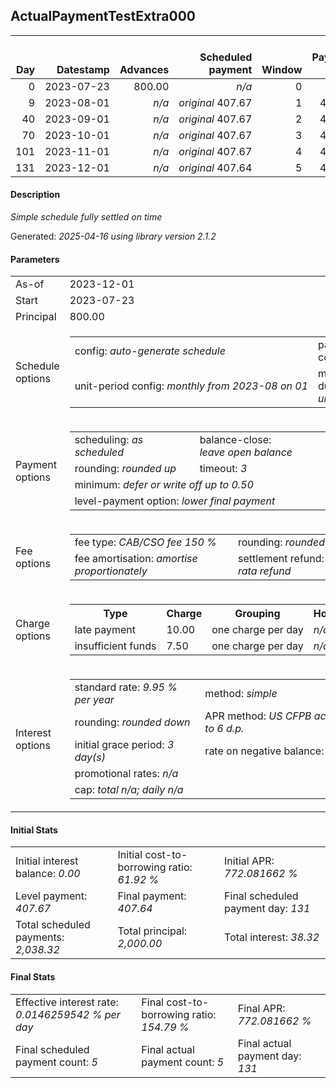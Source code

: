 <h2>ActualPaymentTestExtra000</h2>
<table>
    <thead style="vertical-align: bottom;">
        <th style="text-align: right;">Day</th>
        <th style="text-align: right;">Datestamp</th>
        <th style="text-align: right;">Advances</th>
        <th style="text-align: right;">Scheduled payment</th>
        <th style="text-align: right;">Window</th>
        <th style="text-align: right;">Payment due</th>
        <th style="text-align: right;">Actual payments</th>
        <th style="text-align: right;">Generated payment</th>
        <th style="text-align: right;">Net effect</th>
        <th style="text-align: right;">Payment status</th>
        <th style="text-align: right;">Balance status</th>
        <th style="text-align: right;">Simple interest</th>
        <th style="text-align: right;">New interest</th>
        <th style="text-align: right;">New charges</th>
        <th style="text-align: right;">Principal portion</th>
        <th style="text-align: right;">Fee portion</th>
        <th style="text-align: right;">Interest portion</th>
        <th style="text-align: right;">Charges portion</th>
        <th style="text-align: right;">Fee refund</th>
        <th style="text-align: right;">Principal balance</th>
        <th style="text-align: right;">Fee balance</th>
        <th style="text-align: right;">Interest balance</th>
        <th style="text-align: right;">Charges balance</th>
        <th style="text-align: right;">Settlement figure</th>
        <th style="text-align: right;">Fee refund if&nbsp;settled</th>
    </thead>
    <tr style="text-align: right;">
        <td class="ci00">0</td>
        <td class="ci01" style="white-space: nowrap;">2023-07-23</td>
        <td class="ci02">800.00</td>
        <td class="ci03" style="white-space: nowrap;"><i>n/a<i></td>
        <td class="ci04">0</td>
        <td class="ci05">0.00</td>
        <td class="ci06"><i>n/a</i></td>
        <td class="ci07"><i>n/a</i></td>
        <td class="ci08">0.00</td>
        <td class="ci09"><i>none&nbsp;scheduled</i></td>
        <td class="ci10">open</td>
        <td class="ci13">0.0000</td>
        <td class="ci14">0.0000</td>
        <td class="ci15"><i>n/a</i></td>
        <td class="ci16">0.00</td>
        <td class="ci17">0.00</td>
        <td class="ci18">0.00</td>
        <td class="ci19">0.00</td>
        <td class="ci20">0.00</td>
        <td class="ci21">800.00</td>
        <td class="ci22">1,200.00</td>
        <td class="ci23">0.0000</td>
        <td class="ci24">0.00</td>
        <td class="ci25">2,000.00</td>
        <td class="ci26">1,200.00</td>
    </tr>
    <tr style="text-align: right;">
        <td class="ci00">9</td>
        <td class="ci01" style="white-space: nowrap;">2023-08-01</td>
        <td class="ci02"><i>n/a</i></td>
        <td class="ci03" style="white-space: nowrap;"><i>original</i> 407.67</td>
        <td class="ci04">1</td>
        <td class="ci05">407.67</td>
        <td class="ci06"><i>confirmed</i>&nbsp;407.67</td>
        <td class="ci07"><i>n/a</i></td>
        <td class="ci08">407.67</td>
        <td class="ci09"><i>payment&nbsp;made</i></td>
        <td class="ci10">open</td>
        <td class="ci13">4.9068</td>
        <td class="ci14">4.9068</td>
        <td class="ci15"><i>n/a</i></td>
        <td class="ci16">161.10</td>
        <td class="ci17">241.67</td>
        <td class="ci18">4.90</td>
        <td class="ci19">0.00</td>
        <td class="ci20">1,117.56</td>
        <td class="ci21">638.90</td>
        <td class="ci22">958.33</td>
        <td class="ci23">0.0000</td>
        <td class="ci24">0.00</td>
        <td class="ci25">479.67</td>
        <td class="ci26">1,117.56</td>
    </tr>
    <tr style="text-align: right;">
        <td class="ci00">40</td>
        <td class="ci01" style="white-space: nowrap;">2023-09-01</td>
        <td class="ci02"><i>n/a</i></td>
        <td class="ci03" style="white-space: nowrap;"><i>original</i> 407.67</td>
        <td class="ci04">2</td>
        <td class="ci05">407.67</td>
        <td class="ci06"><i>confirmed</i>&nbsp;407.67</td>
        <td class="ci07"><i>n/a</i></td>
        <td class="ci08">407.67</td>
        <td class="ci09"><i>payment&nbsp;made</i></td>
        <td class="ci10">open</td>
        <td class="ci13">13.4977</td>
        <td class="ci14">13.4977</td>
        <td class="ci15"><i>n/a</i></td>
        <td class="ci16">157.67</td>
        <td class="ci17">236.51</td>
        <td class="ci18">13.49</td>
        <td class="ci19">0.00</td>
        <td class="ci20">833.59</td>
        <td class="ci21">481.23</td>
        <td class="ci22">721.82</td>
        <td class="ci23">0.0000</td>
        <td class="ci24">0.00</td>
        <td class="ci25">369.46</td>
        <td class="ci26">833.59</td>
    </tr>
    <tr style="text-align: right;">
        <td class="ci00">70</td>
        <td class="ci01" style="white-space: nowrap;">2023-10-01</td>
        <td class="ci02"><i>n/a</i></td>
        <td class="ci03" style="white-space: nowrap;"><i>original</i> 407.67</td>
        <td class="ci04">3</td>
        <td class="ci05">407.67</td>
        <td class="ci06"><i>confirmed</i>&nbsp;407.67</td>
        <td class="ci07"><i>n/a</i></td>
        <td class="ci08">407.67</td>
        <td class="ci09"><i>payment&nbsp;made</i></td>
        <td class="ci10">open</td>
        <td class="ci13">9.8386</td>
        <td class="ci14">9.8386</td>
        <td class="ci15"><i>n/a</i></td>
        <td class="ci16">159.13</td>
        <td class="ci17">238.71</td>
        <td class="ci18">9.83</td>
        <td class="ci19">0.00</td>
        <td class="ci20">558.78</td>
        <td class="ci21">322.10</td>
        <td class="ci22">483.11</td>
        <td class="ci23">0.0000</td>
        <td class="ci24">0.00</td>
        <td class="ci25">246.43</td>
        <td class="ci26">558.78</td>
    </tr>
    <tr style="text-align: right;">
        <td class="ci00">101</td>
        <td class="ci01" style="white-space: nowrap;">2023-11-01</td>
        <td class="ci02"><i>n/a</i></td>
        <td class="ci03" style="white-space: nowrap;"><i>original</i> 407.67</td>
        <td class="ci04">4</td>
        <td class="ci05">407.67</td>
        <td class="ci06"><i>confirmed</i>&nbsp;407.67</td>
        <td class="ci07"><i>n/a</i></td>
        <td class="ci08">407.67</td>
        <td class="ci09"><i>payment&nbsp;made</i></td>
        <td class="ci10">open</td>
        <td class="ci13">6.8046</td>
        <td class="ci14">6.8046</td>
        <td class="ci15"><i>n/a</i></td>
        <td class="ci16">160.34</td>
        <td class="ci17">240.53</td>
        <td class="ci18">6.80</td>
        <td class="ci19">0.00</td>
        <td class="ci20">274.81</td>
        <td class="ci21">161.76</td>
        <td class="ci22">242.58</td>
        <td class="ci23">0.0000</td>
        <td class="ci24">0.00</td>
        <td class="ci25">129.53</td>
        <td class="ci26">274.81</td>
    </tr>
    <tr style="text-align: right;">
        <td class="ci00">131</td>
        <td class="ci01" style="white-space: nowrap;">2023-12-01</td>
        <td class="ci02"><i>n/a</i></td>
        <td class="ci03" style="white-space: nowrap;"><i>original</i> 407.64</td>
        <td class="ci04">5</td>
        <td class="ci05">407.64</td>
        <td class="ci06"><i>confirmed</i>&nbsp;407.64</td>
        <td class="ci07"><i>n/a</i></td>
        <td class="ci08">407.64</td>
        <td class="ci09"><i>payment&nbsp;made</i></td>
        <td class="ci10">closed</td>
        <td class="ci13">3.3067</td>
        <td class="ci14">3.3067</td>
        <td class="ci15"><i>n/a</i></td>
        <td class="ci16">161.76</td>
        <td class="ci17">242.58</td>
        <td class="ci18">3.30</td>
        <td class="ci19">0.00</td>
        <td class="ci20">0.00</td>
        <td class="ci21">0.00</td>
        <td class="ci22">0.00</td>
        <td class="ci23">0.0000</td>
        <td class="ci24">0.00</td>
        <td class="ci25">0.00</td>
        <td class="ci26">0.00</td>
    </tr>
</table>

<h4>Description</h4>
<p><i>Simple schedule fully settled on time</i></p>
<p>Generated: <i>2025-04-16 using library version 2.1.2</i></p>
<h4>Parameters</h4>
<table>
    <tr>
        <td>As-of</td>
        <td>2023-12-01</td>
    </tr>
    <tr>
        <td>Start</td>
        <td>2023-07-23</td>
    </tr>
    <tr>
        <td>Principal</td>
        <td>800.00</td>
    </tr>
    <tr>
        <td>Schedule options</td>
        <td>
            <table>
                <tr>
                    <td>config: <i>auto-generate schedule</i></td>
                    <td>payment count: <i>5</i></td>
                </tr>
                <tr>
                    <td style="white-space: nowrap;">unit-period config: <i>monthly from 2023-08 on 01</i></td>
                    <td>max duration: <i>unlimited</i></td>
                </tr>
            </table>
        </td>
    </tr>
    <tr>
        <td>Payment options</td>
        <td>
            <table>
                <tr>
                    <td>scheduling: <i>as scheduled</i></td>
                    <td>balance-close: <i>leave&nbsp;open&nbsp;balance</i></td>
                </tr>
                <tr>
                    <td>rounding: <i>rounded up</i></td>
                    <td>timeout: <i>3</i></td>
                </tr>
                <tr>
                    <td colspan='2'>minimum: <i>defer&nbsp;or&nbsp;write&nbsp;off&nbsp;up&nbsp;to&nbsp;0.50</i></td>
                </tr>
                <tr>
                    <td colspan='2'>level-payment option: <i>lower&nbsp;final&nbsp;payment</i></td>
                </tr>
            </table>
        </td>
    </tr>
    <tr>
        <td>Fee options</td>
        <td>
            <table>
                <tr>
                    <td>fee type: <i><i>CAB/CSO fee</i> 150 %</i></td>
                    <td>rounding: <i>rounded down</i></td>
                </tr>
                <tr>
                    <td>fee amortisation: <i>amortise proportionately</i></td>
                    <td>settlement refund: <i>pro-rata refund</i></td>
                </tr>
            </table>
        </td>
    </tr>
    <tr>
        <td>Charge options</td>
        <td>
            <table>
                <tr>
                    <th>Type</th>
                    <th>Charge</th>
                    <th>Grouping</th>
                    <th>Holidays</th>
                </tr>
                <tr>
                    <td>late payment</td>
                    <td>10.00</td><td>one charge per day</td><td><i>n/a</i></td>
                </tr>
                <tr>
                    <td>insufficient funds</td>
                    <td>7.50</td><td>one charge per day</td><td><i>n/a</i></td>
                </tr>
            </table>
        </td>
    </tr>
    <tr>
        <td>Interest options</td>
        <td>
            <table>
                <tr>
                    <td>standard rate: <i>9.95 % per year</i></td>
                    <td>method: <i>simple</i></td>
                </tr>
                <tr>
                    <td>rounding: <i>rounded down</i></td>
                    <td>APR method: <i>US CFPB actuarial to 6 d.p.</i></td>
                </tr>
                <tr>
                    <td>initial grace period: <i>3 day(s)</i></td>
                    <td>rate on negative balance: <i>zero</i></td>
                </tr>
                <tr>
                    <td colspan="2">promotional rates: <i><i>n/a</i></i></td>
                </tr>
                <tr>
                    <td colspan="2">cap: <i>total <i>n/a</i>; daily <i>n/a</i></td>
                </tr>
            </table>
        </td>
    </tr>
</table>
<h4>Initial Stats</h4>
<table>
    <tr>
        <td>Initial interest balance: <i>0.00</i></td>
        <td>Initial cost-to-borrowing ratio: <i>61.92 %</i></td>
        <td>Initial APR: <i>772.081662 %</i></td>
    </tr>
    <tr>
        <td>Level payment: <i>407.67</i></td>
        <td>Final payment: <i>407.64</i></td>
        <td>Final scheduled payment day: <i>131</i></td>
    </tr>
    <tr>
        <td>Total scheduled payments: <i>2,038.32</i></td>
        <td>Total principal: <i>2,000.00</i></td>
        <td>Total interest: <i>38.32</i></td>
    </tr>
</table>

<h4>Final Stats</h4>
<table>
    <tr>
        <td>Effective interest rate: <i>0.0146259542 % per day</i></td>
        <td>Final cost-to-borrowing ratio: <i>154.79 %</i></td>
        <td>Final APR: <i>772.081662 %</i></td>
    </tr>
    <tr>
        <td>Final scheduled payment count: <i>5</i></td>
        <td>Final actual payment count: <i>5</i></td>
        <td>Final actual payment day: <i>131</i></td>
    </tr>
</table>
